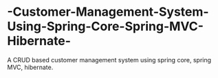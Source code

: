 # -Customer-Management-System-Using-Spring-Core-Spring-MVC-Hibernate-
A CRUD based customer management system using spring core, spring MVC, hibernate. 
